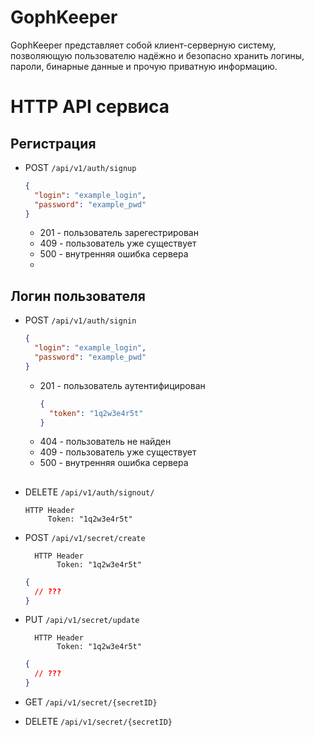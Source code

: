 # GophKeeper

GophKeeper представляет собой клиент-серверную систему, 
позволяющую пользователю надёжно и безопасно хранить логины, 
пароли, бинарные данные и прочую приватную информацию.


# HTTP API сервиса

## Регистрация
- POST `/api/v1/auth/signup`
    ```json
    {
      "login": "example_login",
      "password": "example_pwd"
    }
    ```
  - 201 - пользователь зарегестрирован
  - 409 - пользователь уже существует
  - 500 - внутренняя ошибка сервера
  - 
## Логин пользователя
- POST `/api/v1/auth/signin`
    ```json
    {
      "login": "example_login",
      "password": "example_pwd"
    }
    ```
  - 201 - пользователь аутентифицирован
    ```json
    {
      "token": "1q2w3e4r5t"
    }
    ```
  - 404 - пользователь не найден
  - 409 - пользователь уже существует
  - 500 - внутренняя ошибка сервера

## 
- DELETE `/api/v1/auth/signout/`
    ```
    HTTP Header 
         Token: "1q2w3e4r5t"
    ```
- POST `/api/v1/secret/create`
  ```
    HTTP Header 
         Token: "1q2w3e4r5t"
  ```
  ```json
  {
    // ???
  }
  ```
- PUT `/api/v1/secret/update`
  ```
    HTTP Header 
         Token: "1q2w3e4r5t"
  ```
  ```json
  {
    // ???
  }
  ```
- GET `/api/v1/secret/{secretID}`

- DELETE `/api/v1/secret/{secretID}`